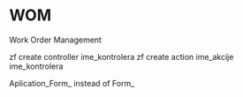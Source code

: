 # WOM
Work Order Management

zf create controller ime_kontrolera
zf create action ime_akcije ime_kontrolera

Aplication_Form_ instead of Form_